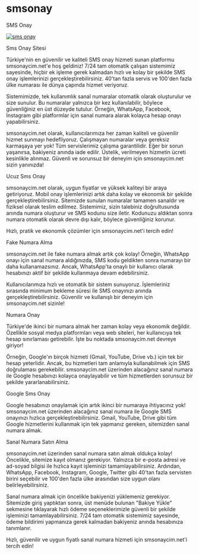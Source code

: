 # smsonay

SMS Onay

<a href="https://smsonaycim.net" target="_blank"><img src="https://i.imgur.com/fY7Wlqe.png" alt="sms onay" style="max-width: 100%; height: auto;"></a>

Sms Onay Sitesi

Türkiye'nin en güvenilir ve kaliteli SMS onay hizmeti sunan platformu smsonaycim.net'e hoş geldiniz! 7/24 tam otomatik çalışan sistemimiz sayesinde, hiçbir ek işleme gerek kalmadan hızlı ve kolay bir şekilde SMS onay işlemlerinizi gerçekleştirebilirsiniz. 40'tan fazla servis ve 100'den fazla ülke numarası ile dünya çapında hizmet veriyoruz.

Sistemimizde, tek kullanımlık sanal numaralar otomatik olarak oluşturulur ve size sunulur. Bu numaralar yalnızca bir kez kullanılabilir, böylece güvenliğiniz en üst düzeyde tutulur. Örneğin, WhatsApp, Facebook, Instagram gibi platformlar için sanal numara alarak kolayca hesap onayı yapabilirsiniz.

smsonaycim.net olarak, kullanıcılarımıza her zaman kaliteli ve güvenilir hizmet sunmayı hedefliyoruz. Çalışmayan numaralar veya gereksiz karmaşaya yer yok! Tüm servislerimiz çalışma garantilidir. Eğer bir sorun yaşanırsa, bakiyeniz anında iade edilir. Üstelik, verilmeyen hizmetin ücreti kesinlikle alınmaz. Güvenli ve sorunsuz bir deneyim için smsonaycim.net sizin yanınızda!

Ucuz Sms Onay

smsonaycim.net olarak, uygun fiyatlar ve yüksek kaliteyi bir araya getiriyoruz. Mobil onay işlemlerinizi artık daha kolay ve ekonomik bir şekilde gerçekleştirebilirsiniz. Sitemizde sunulan numaralar tamamen sanaldır ve fiziksel olarak teslim edilmez. Sistemimiz, sizin talebiniz doğrultusunda anında numara oluşturur ve SMS kodunu size iletir. Kodunuzu aldıktan sonra numara otomatik olarak devre dışı kalır, böylece güvenliğiniz korunur.

Hızlı, pratik ve ekonomik çözümler için smsonaycim.net'i tercih edin!

Fake Numara Alma

smsonaycim.net ile fake numara almak artık çok kolay! Örneğin, WhatsApp onayı için sanal numara aldığınızda, SMS kodu geldikten sonra numarayı bir daha kullanamazsınız. Ancak, WhatsApp'ta onaylı bir kullanıcı olarak hesabınızı aktif bir şekilde kullanmaya devam edebilirsiniz.

Kullanıcılarımıza hızlı ve otomatik bir sistem sunuyoruz. İşlemleriniz sırasında minimum bekleme süresi ile SMS onayınızı anında gerçekleştirebilirsiniz. Güvenilir ve kullanışlı bir deneyim için smsonaycim.net sizinle!

Numara Onay

Türkiye'de ikinci bir numara almak her zaman kolay veya ekonomik değildir. Özellikle sosyal medya platformları veya web siteleri, her kullanıcıya tek hesap sınırlaması getirebilir. İşte bu noktada smsonaycim.net devreye giriyor!

Örneğin, Google'ın birçok hizmeti (Gmail, YouTube, Drive vb.) için tek bir hesap yeterlidir. Ancak, bu hizmetleri tam anlamıyla kullanabilmek için SMS doğrulaması gerekebilir. smsonaycim.net üzerinden alacağınız sanal numara ile Google hesabınızı kolayca onaylayabilir ve tüm hizmetlerden sorunsuz bir şekilde yararlanabilirsiniz.

Google Sms Onay

Google hesabınızı onaylamak için artık ikinci bir numaraya ihtiyacınız yok! smsonaycim.net üzerinden alacağınız sanal numara ile Google SMS onayınızı hızlıca gerçekleştirebilirsiniz. Gmail, YouTube, Drive gibi tüm Google hizmetlerini kullanmak için tek yapmanız gereken, sitemizden sanal numara almak.

Sanal Numara Satın Alma

smsonaycim.net üzerinden sanal numara satın almak oldukça kolay! Öncelikle, sitemize kayıt olmanız gerekiyor. Yalnızca bir e-posta adresi ve ad-soyad bilgisi ile hızlıca kayıt işleminizi tamamlayabilirsiniz. Ardından, WhatsApp, Facebook, Instagram, Google, Twitter gibi 40'tan fazla servisten birini seçebilir ve 100'den fazla ülke arasından size uygun olanı belirleyebilirsiniz.

Sanal numara almak için öncelikle bakiyenizi yüklemeniz gerekiyor. Sitemizde giriş yaptıktan sonra, üst menüde bulunan "Bakiye Yükle" sekmesine tıklayarak hızlı ödeme seçeneklerimizle güvenli bir şekilde işleminizi tamamlayabilirsiniz. 7/24 tam otomatik sistemimiz sayesinde, ödeme bildirimi yapmanıza gerek kalmadan bakiyeniz anında hesabınıza tanımlanır.

Hızlı, güvenilir ve uygun fiyatlı sanal numara hizmeti için smsonaycim.net'i tercih edin!



